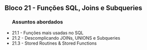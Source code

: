 <h2>Bloco 21 - Funções SQL, Joins e Subqueries</h2>

<ul>
  <h3>Assuntos abordados</h3>
  <li>21.1 - Funções mais usadas no SQL</li>
  <li>21.2 - Descomplicando JOINs, UNIONS e Subqueries</li>
  <li>21.3 - Stored Routines & Stored Functions</li>
</ul>



